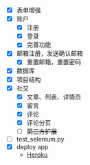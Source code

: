 - [x] 表单增强
- [x] 账户
    - [x] 注册
    - [x] 登录
    - [x] 完善功能
- [x] 邮箱注册，发送确认邮箱
    - [x] 重置邮箱，重置密码
- [x] 数据库
- [x] 项目结构
- [x] 社交
    - [x] 文章、列表、详情页
    - [x] 留言
    - [x] 评论
    - [x] 评论分页
    - [ ] ~~第三方扩展~~

- [ ] test_selenium.py
- [x] deploy app
    - [Heroku](https://weqopy.herokuapp.com/)
